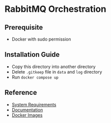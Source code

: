 # RabbitMQ Orchestration

## Prerequisite
- Docker with sudo permission

## Installation Guide
- Copy this directory into another directory
- Delete `.gitkeep` file in `data` and `log` directory
- Run `docker compose up`

## Reference
- [System Requirements](https://www.rabbitmq.com/docs/production-checklist#minimum-hardware)
- [Documentation](https://www.rabbitmq.com/docs)
- [Docker Images](https://hub.docker.com/_/rabbitmq)

